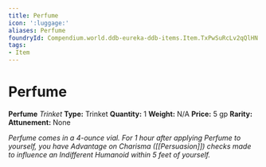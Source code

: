 ```yaml
---
title: Perfume
icon: ':luggage:'
aliases: Perfume
foundryId: Compendium.world.ddb-eureka-ddb-items.Item.TxPwSuRcLv2qQlHN
tags:
- Item
---
```


# Perfume

**Perfume**
_Trinket_
**Type:** Trinket
**Quantity:** 1
**Weight:** N/A
**Price:** 5 gp
**Rarity:** 
**Attunement:** None

*Perfume comes in a 4-ounce vial. For 1 hour after applying Perfume to yourself, you have Advantage on Charisma ([[Persuasion]]) checks made to influence an Indifferent Humanoid within 5 feet of yourself.*
